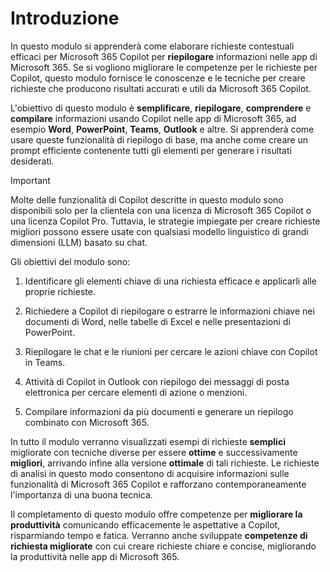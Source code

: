 # Introduzione

In questo modulo si apprenderà come elaborare richieste contestuali efficaci per Microsoft 365 Copilot per **riepilogare** informazioni nelle app di Microsoft 365. Se si vogliono migliorare le competenze per le richieste per Copilot, questo modulo fornisce le conoscenze e le tecniche per creare richieste che producono risultati accurati e utili da Microsoft 365 Copilot.

L'obiettivo di questo modulo è **semplificare**, **riepilogare**, **comprendere** e **compilare** informazioni usando Copilot nelle app di Microsoft 365, ad esempio **Word**, **PowerPoint**, **Teams**, **Outlook** e altre. Si apprenderà come usare queste funzionalità di riepilogo di base, ma anche come creare un prompt efficiente contenente tutti gli elementi per generare i risultati desiderati.

> [!IMPORTANT]
> Molte delle funzionalità di Copilot descritte in questo modulo sono disponibili solo per la clientela con una licenza di Microsoft 365 Copilot o una licenza Copilot Pro. Tuttavia, le strategie impiegate per creare richieste migliori possono essere usate con qualsiasi modello linguistico di grandi dimensioni (LLM) basato su chat.

Gli obiettivi del modulo sono:

1. Identificare gli elementi chiave di una richiesta efficace e applicarli alle proprie richieste.

1. Richiedere a Copilot di riepilogare o estrarre le informazioni chiave nei documenti di Word, nelle tabelle di Excel e nelle presentazioni di PowerPoint.

1. Riepilogare le chat e le riunioni per cercare le azioni chiave con Copilot in Teams.

1. Attività di Copilot in Outlook con riepilogo dei messaggi di posta elettronica per cercare elementi di azione o menzioni.

1. Compilare informazioni da più documenti e generare un riepilogo combinato con Microsoft 365.

In tutto il modulo verranno visualizzati esempi di richieste **semplici** migliorate con tecniche diverse per essere **ottime** e successivamente **migliori**, arrivando infine alla versione **ottimale** di tali richieste. Le richieste di analisi in questo modo consentono di acquisire informazioni sulle funzionalità di Microsoft 365 Copilot e rafforzano contemporaneamente l'importanza di una buona tecnica.

Il completamento di questo modulo offre competenze per **migliorare la produttività** comunicando efficacemente le aspettative a Copilot, risparmiando tempo e fatica. Verranno anche sviluppate **competenze di richiesta migliorate** con cui creare richieste chiare e concise, migliorando la produttività nelle app di Microsoft 365.
